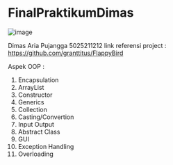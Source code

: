 # FinalPraktikumDimas

![image](https://user-images.githubusercontent.com/114992718/205886173-f49cc2ce-59d1-46d2-a338-b5ded6b9f282.png)




Dimas Aria Pujangga
5025211212
link referensi project : https://github.com/granttitus/FlappyBird

Aspek OOP :
1. Encapsulation
2. ArrayList
3. Constructor
4. Generics
5. Collection
6. Casting/Convertion
7. Input Output
8. Abstract Class
9. GUI
10. Exception Handling
11. Overloading
